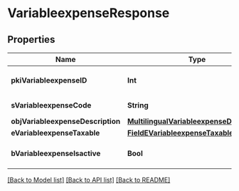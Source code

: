 # VariableexpenseResponse

## Properties
Name | Type | Description | Notes
------------ | ------------- | ------------- | -------------
**pkiVariableexpenseID** | **Int** | The unique ID of the Variableexpense | 
**sVariableexpenseCode** | **String** | The code of the Variableexpense | [optional] 
**objVariableexpenseDescription** | [**MultilingualVariableexpenseDescription**](MultilingualVariableexpenseDescription.md) |  | 
**eVariableexpenseTaxable** | [**FieldEVariableexpenseTaxable**](FieldEVariableexpenseTaxable.md) |  | [optional] 
**bVariableexpenseIsactive** | **Bool** | Whether the variableexpense is active or not | [optional] 

[[Back to Model list]](../README.md#documentation-for-models) [[Back to API list]](../README.md#documentation-for-api-endpoints) [[Back to README]](../README.md)


